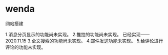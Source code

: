 # wenda
网站搭建

1.消息分页显示的功能尚未实现。
2.推拉的功能尚未实现。    已经实现——2020.11.15
3.全文搜索的功能尚未实现。
4.邮件发送功能未实现。
5.给评论进行评论的功能未实现。
